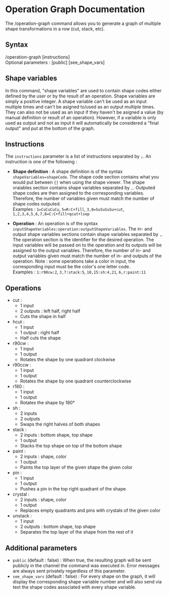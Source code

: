 # Operation Graph Documentation

The /operation-graph command allows you to generate a graph of multiple shape transformations in a row (cut, stack, etc).

## Syntax

/operation-graph [instructions]\
Optional parameters : [public] [see_shape_vars]

## Shape variables

In this command, "shape variables" are used to contain shape codes either defined by the user or by the result of an operation. Shape variables are simply a positive integer. A shape variable can't be used as an input multiple times and can't be asigned to/used as an output multiple times. They can also not be used as an input if they haven't be asigned a value (by manual definition or result of an operation). However, if a variable is only used as output and not as input it will automatically be considered a "final output" and put at the bottom of the graph.

## Instructions

The `instructions` parameter is a list of instructions separated by `;`. An instruction is one of the following :

- **Shape definition** : A shape definition is of the syntax `shapeVariables=shapeCode`. The shape code section contains what you would put between `{}` when using the shape viewer. The shape vraiables section contains shape variables separated by `,`. Outputed shape codes are then assigned to the corresponding variables. Therefore, the number of variables given must match the number of shape codes outputed.\
Examples : `1=CuCuCuCu`, `5=R:C+fill`, `3,8=SuSuSuSu+cut`, `1,2,3,4,5,6,7,8=C:C+fill+qcut+lsep`

- **Operation** : An operation is of the syntax `inputShapeVariables:operation:outputShapeVariables`. The in- and output shape variables sections contain shape variables separated by `,`. The operation section is the identifier for the desired operation. The input variables will be passed on to the operation and its outputs will be assigned to the output variables. Therefore, the number of in- and output variables given must match the number of in- and outputs of the operation. Note : some operations take a color in input, the corresponding input must be the color's one letter code.\
Examples : `1:r90cw:2`, `3,7:stack:5`, `10,15:sh:4,21`, `6,r:paint:11`

## Operations

- cut :
  - 1 input
  - 2 outputs : left half, right half
  - Cuts the shape in half
- hcut :
  - 1 input
  - 1 output : right half
  - Half cuts the shape
- r90cw :
  - 1 input
  - 1 output
  - Rotates the shape by one quadrant clockwise
- r90ccw :
  - 1 input
  - 1 output
  - Rotates the shape by one quadrant counterclockwise
- r180 :
  - 1 input
  - 1 output
  - Rotates the shape by 180°
- sh :
  - 2 inputs
  - 2 outputs
  - Swaps the right halves of both shapes
- stack :
  - 2 inputs : bottom shape, top shape
  - 1 output
  - Stacks the top shape on top of the bottom shape
- paint :
  - 2 inputs : shape, color
  - 1 output
  - Paints the top layer of the given shape the given color
- pin :
  - 1 input
  - 1 output
  - Pushes a pin in the top right quadrant of the shape
- crystal :
  - 2 inputs : shape, color
  - 1 output
  - Replaces empty quadrants and pins with crystals of the given color
- unstack :
  - 1 input
  - 2 outputs : bottom shape, top shape
  - Separates the top layer of the shape from the rest of it

## Additional parameters

- `public` (default : false) : When true, the resulting graph will be sent publicly in the channel the command was executed in. Error messages are always sent privately regardless of this parameter.
- `see_shape_vars` (default : false) : For every shape on the graph, it will display the corresponding shape variable number and will also send via text the shape codes associated with every shape variable.